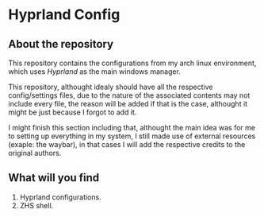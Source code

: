 # Hyprland Config

## About the repository
This repository contains the configurations from my arch linux environment, which uses *Hyprland* as the main windows manager.

This repository, althought idealy should have all the respective config/settings files, due to the nature of the associated contents may not include every file, the reason will be added if that is the case, althought it might be just because I forgot to add it.

I might finish this section including that, althought the main idea was for me to setting up everything in my system, I still made use of external resources (exaple: the waybar), in that cases I will add the respective credits to the original authors.

## What will you find
1) Hyprland configurations.
2) ZHS shell.
